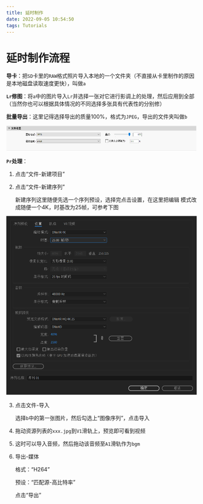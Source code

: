 ```yaml
---
title: 延时制作
date: 2022-09-05 10:54:50
tags: Tutorials
---
```


# 延时制作流程

**导卡**：把`SD`卡里的`RAW`格式照片导入本地的一个文件夹（不直接从卡里制作的原因是本地磁盘读取速度更快），叫做`a`

**`Lr`修图**：将`a`中的图片导入`Lr`并选择一张对它进行影调上的处理，然后应用到全部（当然你也可以根据具体情况的不同选择多张具有代表性的分别修）

**批量导出**：这里记得选择导出的质量100%，格式为`JPEG`，导出的文件夹叫做`b`

![1](/images/1.png)

**`Pr`处理**：

1. 点击“文件-新建项目”

2. 点击“文件-新建序列”

   新建序列这里随便先选一个序列预设，选择完点击设置，在这里把编辑	模式改成随便一个4K，时基改为25帧，可参考下图

![2](/images/2.png)

3. 点击文件-导入

   选择`b`中的第一张图片，然后勾选上“图像序列”，点击导入

4. 拖动资源列表的`xxx.jpg`到`V1`滑轨上，预览即可看到视频

5. 这时可以导入音频，然后拖动该音频至`A1`滑轨作为`bgm`

6. 导出-媒体

   格式：“H264” 

   预设：“匹配源-高比特率”

   点击“导出”
